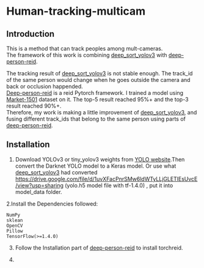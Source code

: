 # Human-tracking-multicam
## Introduction 
This is a method that can track peoples among mult-cameras.  
The framework of this work is combining [deep_sort_yolov3](https://github.com/Qidian213/deep_sort_yolov3) with [deep-person-reid](https://github.com/KaiyangZhou/deep-person-reid).  
  
The tracking result of [deep_sort_yolov3](https://github.com/Qidian213/deep_sort_yolov3) is not stable enough. The track_id of the same person would change when he goes outside the camera and back or occlusion happended.  
[Deep-person-reid](https://github.com/KaiyangZhou/deep-person-reid) is a reid Pytorch framework. I trained a model using [Market-1501](http://www.liangzheng.com.cn/Project/project_reid.html) dataset on it. The top-5 result reached 95%+ and the top-3 result reached 90%+.  
Therefore, my work is making a little improvement of [deep_sort_yolov3](https://github.com/Qidian213/deep_sort_yolov3), and fusing different track_ids that belong to the same person using parts of [deep-person-reid](https://github.com/KaiyangZhou/deep-person-reid).    
  
## Installation  
1. Download YOLOv3 or tiny_yolov3 weights from [YOLO website](http://pjreddie.com/darknet/yolo/).Then convert the Darknet YOLO model to a Keras model. Or use what [deep_sort_yolov3](https://github.com/Qidian213/deep_sort_yolov3) had converted https://drive.google.com/file/d/1uvXFacPnrSMw6ldWTyLLjGLETlEsUvcE/view?usp=sharing (yolo.h5 model file with tf-1.4.0) , put it into model_data folder.  
  
2.Install the Dependencies followed:

    NumPy
    sklean
    OpenCV
    Pillow
    TensorFlow(>=1.4.0)
  
3. Follow the Installation part of [deep-person-reid](https://github.com/KaiyangZhou/deep-person-reid) to install torchreid.  

4. 



